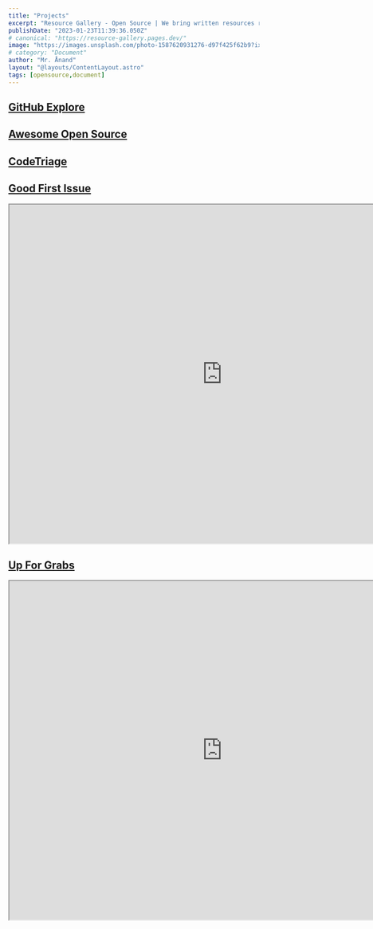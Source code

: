 ```yaml
---
title: "Projects"
excerpt: "Resource Gallery - Open Source | We bring written resources realated to open source technoloy."
publishDate: "2023-01-23T11:39:36.050Z"
# canonical: "https://resource-gallery.pages.dev/"
image: "https://images.unsplash.com/photo-1587620931276-d97f425f62b9?ixlib=rb-4.0.3&ixid=MnwxMjA3fDB8MHxwaG90by1wYWdlfHx8fGVufDB8fHx8&auto=format&fit=crop&w=1331&q=80"
# category: "Document"
author: "Mr. Ånand"
layout: "@layouts/ContentLayout.astro"
tags: [opensource,document]
---
```


## [GitHub Explore](https://github.com/explore)
## [Awesome Open Source](https://awesomeopensource.com/)
## [CodeTriage](https://www.codetriage.com/)
## [Good First Issue](https://goodfirstissue.dev/)

<iframe width="853" height="680" src="https://goodfirstissue.dev/" title="good-first-issue"></iframe>

## [Up For Grabs](https://up-for-grabs.net/#/)
<iframe width="853" height="680" src="https://up-for-grabs.net/#/" title="good-first-issue"></iframe>

